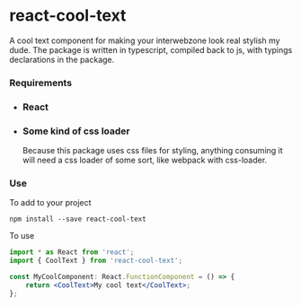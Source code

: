 # react-cool-text

A cool text component for making your interwebzone look real stylish my dude. The package is written in typescript, compiled back to js, with typings declarations in the package.

### Requirements

-   ### React
-   ### Some kind of css loader

    Because this package uses css files for styling, anything consuming it will need a css loader of some sort, like webpack with css-loader.

### Use

To add to your project

```
npm install --save react-cool-text
```

To use

```jsx
import * as React from 'react';
import { CoolText } from 'react-cool-text';

const MyCoolComponent: React.FunctionComponent = () => {
    return <CoolText>My cool text</CoolText>;
};
```
